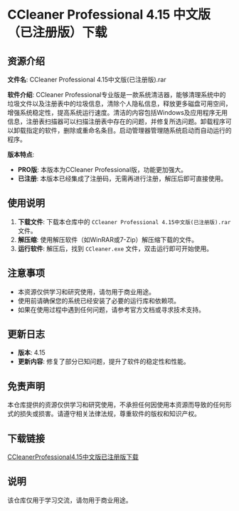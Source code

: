 # CCleaner Professional 4.15 中文版（已注册版）下载

## 资源介绍

**文件名**: CCleaner Professional 4.15中文版(已注册版).rar

**软件介绍**:
CCleaner Professional专业版是一款系统清洁器，能够清理系统中的垃圾文件以及注册表中的垃圾信息，清除个人隐私信息，释放更多磁盘可用空间，增强系统稳定性，提高系统运行速度。清洁的内容包括Windows及应用程序无用信息，注册表扫描器可以扫描注册表中存在的问题，并修复所选问题。卸载程序可以卸载指定的软件，删除或重命名条目。启动管理器管理随系统启动而自动运行的程序。

**版本特点**:
- **PRO版**: 本版本为CCleaner Professional版，功能更加强大。
- **已注册**: 本版本已经集成了注册码，无需再进行注册，解压后即可直接使用。

## 使用说明

1. **下载文件**: 下载本仓库中的 `CCleaner Professional 4.15中文版(已注册版).rar` 文件。
2. **解压缩**: 使用解压软件（如WinRAR或7-Zip）解压缩下载的文件。
3. **运行软件**: 解压后，找到 `CCleaner.exe` 文件，双击运行即可开始使用。

## 注意事项

- 本资源仅供学习和研究使用，请勿用于商业用途。
- 使用前请确保您的系统已经安装了必要的运行库和依赖项。
- 如果在使用过程中遇到任何问题，请参考官方文档或寻求技术支持。

## 更新日志

- **版本**: 4.15
- **更新内容**: 修复了部分已知问题，提升了软件的稳定性和性能。

## 免责声明

本仓库提供的资源仅供学习和研究使用，不承担任何因使用本资源而导致的任何形式的损失或损害。请遵守相关法律法规，尊重软件的版权和知识产权。

## 下载链接
[CCleanerProfessional4.15中文版已注册版下载](https://pan.quark.cn/s/14adf1026ee3)

## 说明

该仓库仅用于学习交流，请勿用于商业用途。
